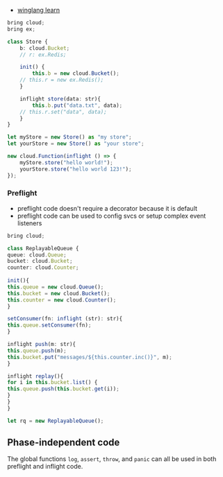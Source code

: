 - [winglang learn](https://www.winglang.io/learn/)

```ts
bring cloud;
bring ex;

class Store {
	b: cloud.Bucket;
	// r: ex.Redis;

	init() {
		this.b = new cloud.Bucket();
	// this.r = new ex.Redis();
	}

	inflight store(data: str){
		this.b.put("data.txt", data);
	// this.r.set("data", data);
	}
}

let myStore = new Store() as "my store";
let yourStore = new Store() as "your store";

new cloud.Function(inflight () => {
	myStore.store("hello world!");
	yourStore.store("hello world 123!");
});
```


### Preflight
- preflight code doesn't require a decorator because it is default
- preflight code can be used to config svcs or setup complex event listeners


```ts
bring cloud;

class ReplayableQueue {
queue: cloud.Queue;
bucket: cloud.Bucket;
counter: cloud.Counter;
  
init(){
this.queue = new cloud.Queue();
this.bucket = new cloud.Bucket();
this.counter = new cloud.Counter();
}

setConsumer(fn: inflight (str): str){
this.queue.setConsumer(fn);
}

inflight push(m: str){
this.queue.push(m);
this.bucket.put("messages/${this.counter.inc()}", m);
}

inflight replay(){
for i in this.bucket.list() {
this.queue.push(this.bucket.get(i));
}
}
}

let rq = new ReplayableQueue();
```


## Phase-independent code[​](https://www.winglang.io/docs/concepts/inflights#phase-independent-code "Direct link to heading")

The global functions `log`, `assert`, `throw`, and `panic` can all be used in both preflight and inflight code.

